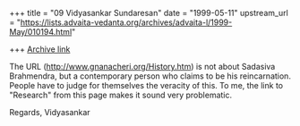 +++
title = "09 Vidyasankar Sundaresan"
date = "1999-05-11"
upstream_url = "https://lists.advaita-vedanta.org/archives/advaita-l/1999-May/010194.html"

+++
[Archive link](https://lists.advaita-vedanta.org/archives/advaita-l/1999-May/010194.html)

The URL (http://www.gnanacheri.org/History.htm) is
not about Sadasiva Brahmendra, but a contemporary
person who claims to be his reincarnation. People
have to judge for themselves the veracity of this. To
me, the link to "Research" from this page makes it
sound very problematic.

Regards,
Vidyasankar


